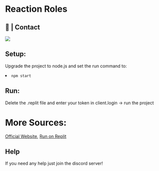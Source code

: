 # Reaction Roles
## 👥 | Contact
<a href="https://www.youtube.com/channel/UCxxK71QFN4_PrBhCFmH2Jmw"><img widhtsrc="https://raw.githubusercontent.com/MikeCodesDotNET/ColoredBadges/master/png/streaming/youtube%402x.png"></a></br>
<a href="https://discord.gg/lunary"><img src="https://discord.com/api/guilds/848272618971987988/widget.png?style=banner1"></a>

## Setup:
Upgrade the project to node.js and set the run command to:
<li><code>npm start</code></li>

## Run:
Delete the .replit file and enter your token in client.login
-> run the project




# More Sources:
[Official Website](https://lunareclipse.glitch.me/),
[Run on Replit](https://replit.com/github/LunaryEclipse/reaction-roles)

## Help
If you need any help just join the discord server!
